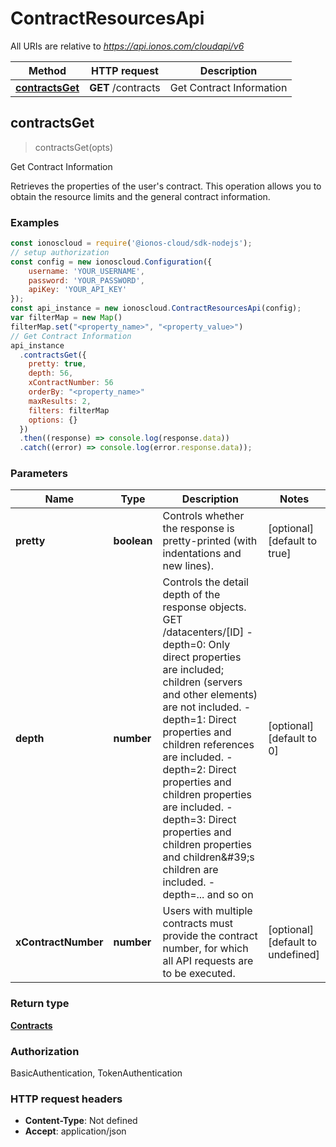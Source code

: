 # ContractResourcesApi

All URIs are relative to *https://api.ionos.com/cloudapi/v6*

| Method | HTTP request | Description |
| ------ | ------------ | ----------- |
| [**contractsGet**](ContractResourcesApi.md#contractsget) | **GET** /contracts | Get Contract Information |


## contractsGet

> <Contracts> contractsGet(opts)

Get Contract Information

Retrieves the properties of the user\'s contract. This operation allows you to obtain the resource limits and the general contract information.

### Examples

```javascript
const ionoscloud = require('@ionos-cloud/sdk-nodejs');
// setup authorization
const config = new ionoscloud.Configuration({
    username: 'YOUR_USERNAME',
    password: 'YOUR_PASSWORD',
    apiKey: 'YOUR_API_KEY'
});
const api_instance = new ionoscloud.ContractResourcesApi(config);
var filterMap = new Map()
filterMap.set("<property_name>", "<property_value>")
// Get Contract Information
api_instance
  .contractsGet({
    pretty: true,
    depth: 56,
    xContractNumber: 56
    orderBy: "<property_name>"
    maxResults: 2,
    filters: filterMap
    options: {}
  })
  .then((response) => console.log(response.data))
  .catch((error) => console.log(error.response.data));
```

### Parameters

| Name | Type | Description | Notes |
| ---- | ---- | ----------- | ----- |
| **pretty** | **boolean** | Controls whether the response is pretty-printed (with indentations and new lines). | [optional][default to true] |
| **depth** | **number** | Controls the detail depth of the response objects.  GET /datacenters/[ID]  - depth&#x3D;0: Only direct properties are included; children (servers and other elements) are not included.  - depth&#x3D;1: Direct properties and children references are included.  - depth&#x3D;2: Direct properties and children properties are included.  - depth&#x3D;3: Direct properties and children properties and children\&#39;s children are included.  - depth&#x3D;... and so on | [optional][default to 0] |
| **xContractNumber** | **number** | Users with multiple contracts must provide the contract number, for which all API requests are to be executed. | [optional][default to undefined] |

### Return type

[**Contracts**](../models/Contracts.md)

### Authorization

BasicAuthentication, TokenAuthentication

### HTTP request headers

- **Content-Type**: Not defined
- **Accept**: application/json

